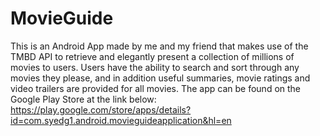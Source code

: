 # MovieGuide
This is an Android App made by me and my friend that makes use of the TMBD API to retrieve and elegantly present a collection of millions of movies to users. Users have the ability to search and sort through any movies they please, and in addition useful summaries, movie ratings and video trailers are provided for all movies. The app can be found on the Google Play Store at the link below:
https://play.google.com/store/apps/details?id=com.syedg1.android.movieguideapplication&hl=en

